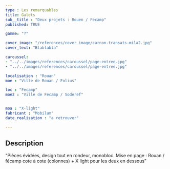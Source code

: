 ```yaml
---
type : Les remarquables
title: Galets
sub__title : "Deux projets : Rouen / Fecamp"
published: TRUE

gamme: "?" 

cover_image: "/references/cover_image/carnon-transats-mila2.jpg"
cover_text: "Blablabla"

caroussel: 
- "../../images/references/caroussel/page-entree.jpg"
- "../../images/references/caroussel/page-entree.jpg"

localisation : "Rouan"
moe : "Ville de Rouan / Folius"

loc : "Fecamp"
moe2 : "Ville de Fecamp / Soderef"


moa : "X-light"
fabricant : "Mobilum"
date_realisation : "a retrouver"

---
```


## Description
 "Pièces évidées, design tout en rondeur, monobloc. Mise en page : Rouan / fécamp cote à cote (colonnes) + X light pour les deux en dessous"